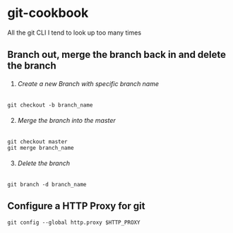# git-cookbook
All the git CLI I tend to look up too many times

## Branch out, merge the branch back in and delete the branch

1. ###### Create a new Branch with specific branch name
  `git checkout -b branch_name`

2. ###### Merge the branch into the master
  ```
  git checkout master
  git merge branch_name
  ```

3. ###### Delete the branch
  `git branch -d branch_name`

## Configure a HTTP Proxy for git
`git config --global http.proxy $HTTP_PROXY`

